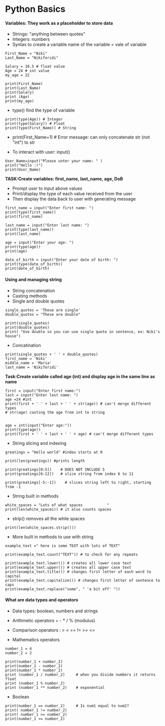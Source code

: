 # Python Basics


#### Variables: They work as a placeholder to store data
- Strings: "anything between quotes"
- Integers: numbers
- Syntax to create a variable name of the variable = vale of variable
```
First_Name = "Niki"
Last_Name = "Nikiforidi"

Salary = 10.5 # float value
Age = 24 # int value
my_age = 22

print(First_Name)
print(Last_Name)
print(Salary)
print (Age)
print(my_age)
```

- type() find the type of variable

```
print(type(Age)) # Integer
print(type(Salary)) # Float
print(type(First_Name)) # String
```

- print(First_Name+1) # Error message: can only concatenate str (not "int") to str

- To interact with user: input()
```
User_Name=input("Please unter your name: " )
print("Hello :)")
print(User_Name)
```

**TASK:Create variables: first_name, last_name, age, DoB**
- Prompt user to input above values
- Print/display the type of each value received from the user
- Then display the data back to user with generating message

```
first_name = input("Enter first name: ")
print(type(first_name))
print(first_name)

last_name = input("Enter last name: ")
print(type(last_name))
print(last_name)

age = input("Enter your age: ")
print(type(age))
print(age)

date_of_birth = input("Enter your date of birth: ")
print(type(date_of_birth))
print(date_of_birth)

```



#### Using and managing string
- String concatenation
- Casting methods
- Single and double quotes

```
single_quotes = 'These are single'
double_quotes = "These are double"

print(single_quotes)
print(double_quotes)
print( "Use double so you can use single quote in sentence, ex: Niki's house")
```


- Concatination
```
print(single_quotes + ' ' + double_quotes)
first_name = 'Niki'
middle_name = 'Maria'
last_name = 'Nikiforidi'
```

**Task:Create variable called age (int) and display age in the same line as name**
```
first = input("Enter first name:")
last = input("Enter last name: ")
age =24 #int
print(first + ' ' + last + ' ' + str(age)) # can't merge different types
# str(age) casting the age from int to string 


age = int(input("Enter age:"))
print(type(age))
print(first + ' ' + last + ' ' + age) # can't merge different types
```

- String slicing and indexing

```
greatings = "Hello world" #index starts at 0

print(len(greatings)) #prints length

print(greatings[0:5])    # DOES NOT INCLUDE 5
print(greatings[6:12])   # slice string from index 6 to 11

print(greatings[-5:-1])    # slices string left to right, starting from -1
```


- String built in methods

```
white_spaces = "Lots of what spaces           "
print(len(white_spaces)) # it also counts spaces
```

- strip() removes all the while spaces
```
print(len(white_spaces.strip()))
```


- More built in methods to use with string

```
example_text =" here is some TEXT with lots of TEXT"

print(example_text.count("TEXT")) # to check for any repeats

print(example_text.lower()) # creates all lower case text
print(example_text.upper()) # creates all upper case text
print(example_text.title()) # changes first letter of each word to capital
print(example_text.capitalize()) # changes first letter of sentence to caps
print(example_text.replace("some", " 'a bit off' "))
```






#### What are data types and operators
- Data types: boolean, numbers and strings
- Arithmetic operators + - * / % (modulus)
- Comparison operators : > < == != >= <=


- Mathematics operators
```
number_1 = 4
number_2 = 2

print(number_1 + number_2)
print(number_1 - number_2)
print(number_1 * number_2)
print (number_1 / number_2)     # when you divide numbers it returns float
print (number_1 % number_2)
print (number_1 ** number_2)    # exponential
```

- Boolean
```
print(number_1 == number_2)     # Is num1 equal to num2?
print( number_1 != number_2)
print( number_1 >= number_2)
print(number_1 <= number_2)
```






